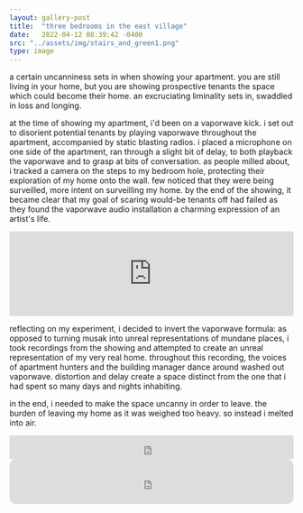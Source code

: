 ```yaml
---
layout: gallery-post
title:  "three bedrooms in the east village"
date:   2022-04-12 08:39:42 -0400
src: "../assets/img/stairs_and_green1.png"
type: image
---
```


a certain uncanniness sets in when showing your apartment. you are still living in your home, but you are showing prospective tenants the space which could become their home. an excruciating liminality sets in, swaddled in loss and longing. 

at the time of showing my apartment, i'd been on a vaporwave kick. i set out to disorient potential tenants by playing vaporwave throughout the apartment, accompanied by static blasting radios. i placed a microphone on one side of the apartment, ran through a slight bit of delay, to both playback the vaporwave and to grasp at bits of conversation. as people milled about, i tracked a camera on the steps to my bedroom hole, protecting their exploration of my home onto the wall. few noticed that they were being surveilled, more intent on surveilling my home. by the end of the showing, it became clear that my goal of scaring would-be tenants off had failed as they found the vaporwave audio installation a charming expression of an artist's life. 

<iframe width="100%" height="auto" src="https://www.youtube.com/embed/jYQ0h42N-q8" title="YouTube video player" frameborder="0" allow="accelerometer; autoplay; clipboard-write; encrypted-media; gyroscope; picture-in-picture" allowfullscreen></iframe>

reflecting on my experiment, i decided to invert the vaporwave formula: as opposed to turning musak into unreal representations of mundane places, i took recordings from the showing and attempted to create an unreal representation of my very real home. throughout this recording, the voices of apartment hunters and the building manager dance around washed out vaporwave. distortion and delay create a space distinct from the one that i had spent so many days and nights inhabiting. 

in the end, i needed to make the space uncanny in order to leave. the burden of leaving my home as it was weighed too heavy. so instead i melted into air.

<iframe style="border: 0; width: 100%; height: 42px;" src="https://bandcamp.com/EmbeddedPlayer/album=1406720309/size=small/bgcol=333333/linkcol=9a64ff/transparent=true/" seamless><a href="https://certainlives.bandcamp.com/album/craigslist-scammer-single">craigslist scammer (single) by certain lives</a></iframe>

<iframe style="border-radius:12px" src="https://open.spotify.com/embed/album/02JlLBTTTFIAQBASR6a8aM?utm_source=generator&theme=0" width="100%" height="80" frameBorder="0" allowfullscreen="" allow="autoplay; clipboard-write; encrypted-media; fullscreen; picture-in-picture" loading="lazy"></iframe>

